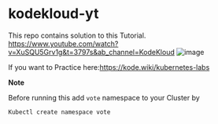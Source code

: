 # kodekloud-yt
This repo contains solution to this Tutorial.
https://www.youtube.com/watch?v=XuSQU5Grv1g&t=3797s&ab_channel=KodeKloud
![image](https://user-images.githubusercontent.com/64806938/234763445-5d5c2177-fed5-4f13-8448-83279e38f716.png)

If you want to Practice here:https://kode.wiki/kubernetes-labs

**Note** 

Before running this add `vote` namespace to your Cluster by
```
Kubectl create namespace vote
```
